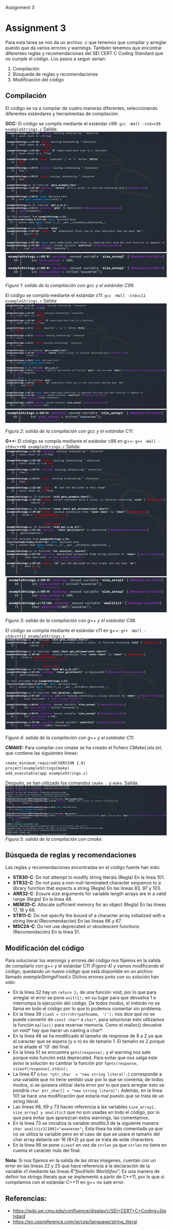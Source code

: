 Assignment 3

# Assignment 3
Para esta tarea se nos da un archivo .c que tenemos que compilar y arreglar puesto que da varios errores y warnings. También tenemos que encontrar diferentes reglas y recomendaciones del SEI CERT C Coding Standard que no cumple el código. Los pasos a seguir serían:

1. Compilación
2. Búsqueda de reglas y recomendaciones
3. Modificación del código

## Compilación
El código se va a compilar de cuatro maneras diferentes, seleccionando diferentes estándares y herramientas de compilación.

**GCC:**
El código se compila mediante el estándar c99:
`gcc -Wall -std=c99 exampleStrings.c`
Salida:
![Screenshot](./img/1.png)
![Screenshot](./img/2.png)

*Figura 1: salida de la compilación con gcc y el estándar C99.*

El código se compila mediante el estándar c11:
`gcc -Wall -std=c11 exampleStrings.c`
Salida:
![Screenshot](./img/3.png)
![Screenshot](./img/4.png)

*Figura 2: salida de la compilación con gcc y el estándar C11.*

**G++:**
El código se compila mediante el estándar c98 en g++:
`g++ -Wall -std=c++98 exampleStrings.c`
Salida:
![Screenshot](./img/5.png)
![Screenshot](./img/6.png)

*Figura 3: salida de la compilación con g++ y el estándar C98.*

El código se compila mediante el estándar c11 en g++:
`g++ -Wall -std=c++11 exampleStrings.c`
![Screenshot](./img/7.png)

*Figura 4: salida de la compilación con g++ y el estándar C11.*

**CMAKE:**
Para compilar con cmake se ha creado el fichero *CMakeLists.txt*, que contiene las siguientes líneas:
```
cmake_minimum_required(VERSION 2.8)
project(exampleStringsCmake)
add_executable(app exampleStrings.c)
```
Después, se han utilizado los comandos
`cmake .` y `make`. Salida:
![Screenshot](./img/8.png)
*Figura 5: salida de la compilación con cmake.*

## Búsqueda de reglas y recomendaciones
Las reglas y recomendaciones encontradas en el código fuente han sido:
- **STR30-C**: Do not attempt to modify string literals (Regla)
En la línea 101.
- **STR32-C**: Do not pass a non-null-terminated character sequence to a library function that expects a string (Regla)
En las líneas 83, 97 y 103. 
- **ARR32-C**: Ensure size arguments for variable length arrays are in a valid range (Regla)
En la línea 48.
- **MEM35-C**: Allocate sufficient memory for an object (Regla)
En las líneas 17, 18 y 66.
- **STR11-C**: Do not specify the bound of a character array initialized with a string literal (Recomendación)
En las líneas 66 y 67.
- **MSC24-C**: Do not use deprecated or obsolescent functions (Recomendación)
En la línea 51.

## Modificación del código
Para solucionar los warnings y errores del código nos fijamos en la salida de compilarlo con g++ y el estándar C11 *(Figura 4)* y vamos modificando el código, quedando un nuevo código que está disponible en un archivo llamado *exampleStringsFixed.c*
Dichos errores junto con su solución han sido:

- En la línea 32 hay un `return 1;` de una función void, por lo que para arreglar el error se pone `exit(1);` en su lugar para que devuelva 1 e interrumpa la ejecución del código. De todos modos, el método no se llama en todo el código por lo que lo podemos comentar sin problema.
- En la línea 39 `slash = strrchr(pathname, '/');` nos dice que no se puede convertir de `const char*` a `char*`, para solucionar esto utilizamos la función `malloc()` para reservar memoria. Como el malloc() devuelve un void* hay que hacer un casting a char*.
- En la línea 48 se ha modificado el tamaño de response de 8 a 2 ya que el caracter que se espera (y o n) es de tamaño 1. El tamaño es 2 porque se le añade el '\0' del final.
- En la línea 51 se encuentra `gets(response);` y el warning nos sale porque esta función está deprecated. Para evitar que nos salga este aviso la solución es cambiar la función por `fgets(response, sizeof(response),stdin);`
- La línea 67 (`char *ptr_char  = "new string literal";`) corresponde a una variable que no tiene sentido usar por lo que se comenta; de todos modos, si se quisiera utilizar daría error por lo que para arreglar esto se pondría `char ptr_char[] = "new string literal";` Además, en la línea 101 se hace una modificación que estaría mal puesto que se trata de un string literal.
- Las líneas 68, 69 y 73 hacen referencia a las variables `size_array1, size_array2 y analitic3` que no son usadas en todo el código, por lo que para evitar que aparezcan estos warnings, las comentamos.
- En la línea 73 se inicializa la variable *analitic3* de la siguiente manera: `char analitic3[100]="аналитик";`
Esta línea ha sido comentada ya que no se utiliza la variable pero en el caso de que se usara el tamaño del char array debería ser 16 (8*2) ya que se trata de wide characters.
- En la línea 98 se pone `sizeof` en vez de `strlen` ya que `strlen` no tiene en cuenta el carácter nulo del final.

**Nota:** Si nos fijamos en la salida de las otras imágenes, cuentan con un error en las líneas 22 y 25 que hace referencia a la declaración de la variable *s1* mediante las líneas *R"foo(Hello World)foo";*
Es una manera de definir los strings literals que se implementó a partir de C++11, por lo que si compilamos con el estándar C++11 en g++ no sale error. 

## Referencias:
- https://wiki.sei.cmu.edu/confluence/display/c/SEI+CERT+C+Coding+Standard
- https://en.cppreference.com/w/cpp/language/string_literal
